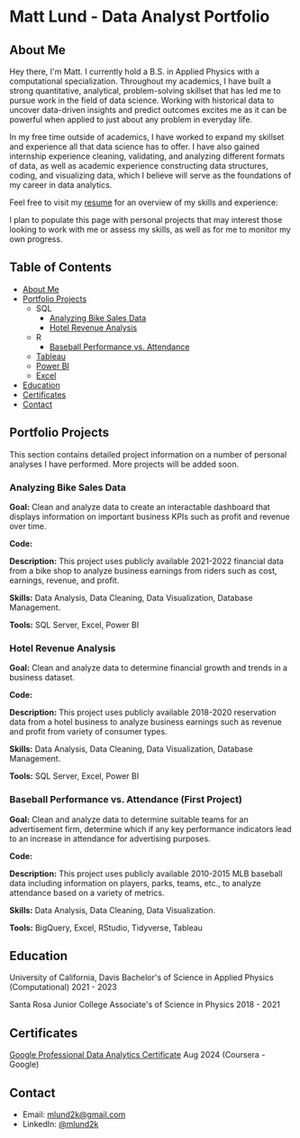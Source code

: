 # Matt Lund - Data Analyst Portfolio

## About Me
Hey there, I'm Matt. I currently hold a B.S. in Applied Physics with a computational specialization. Throughout my academics, I have built a strong quantitative, analytical, problem-solving skillset that has led me to pursue work in the field of data science. Working with historical data to uncover data-driven insights and predict outcomes excites me as it can be powerful when applied to just about any problem in everyday life.

In my free time outside of academics, I have worked to expand my skillset and experience all that data science has to offer. I have also gained internship experience cleaning, validating, and analyzing different formats of data, as well as academic experience constructing data structures, coding, and visualizing data, which I believe will serve as the foundations of my career in data analytics.

Feel free to visit my [resume](https://github.com/mlund2k/mlund2k.github.io/blob/main/ML%20resume%209_12.pdf) for an overview of my skills and experience:

I plan to populate this page with personal projects that may interest those looking to work with me or assess my skills, as well as for me to monitor my own progress.

## Table of Contents
- [About Me]()
- [Portfolio Projects]()
  - SQL
    - [Analyzing Bike Sales Data]()
    - [Hotel Revenue Analysis]()
  - R
    - [Baseball Performance vs. Attendance]()
  - [Tableau]()
  - [Power BI]()
  - [Excel]()
- [Education]()
- [Certificates]()
- [Contact]()

## Portfolio Projects
This section contains detailed project information on a number of personal analyses I have performed. More projects will be added soon.

### Analyzing Bike Sales Data

**Goal:** Clean and analyze data to create an interactable dashboard that displays information on important business KPIs such as profit and revenue over time.

**Code:** 

**Description:** This project uses publicly available 2021-2022 financial data from a bike shop to analyze business earnings from riders such as cost, earnings, revenue, and profit.

**Skills:** Data Analysis, Data Cleaning, Data Visualization, Database Management.

**Tools:** SQL Server, Excel, Power BI


### Hotel Revenue Analysis

**Goal:** Clean and analyze data to determine financial growth and trends in a business dataset.

**Code:** 

**Description:** This project uses publicly available 2018-2020 reservation data from a hotel business to analyze business earnings such as revenue and profit from variety of consumer types.

**Skills:** Data Analysis, Data Cleaning, Data Visualization, Database Management.

**Tools:** SQL Server, Excel, Power BI




### Baseball Performance vs. Attendance (First Project)

**Goal:** Clean and analyze data to determine suitable teams for an advertisement firm, determine which if any key performance indicators lead to an increase in attendance for advertising purposes.

**Code:** 

**Description:** This project uses publicly available 2010-2015 MLB baseball data including information on players, parks, teams, etc., to analyze attendance based on a variety of metrics.

**Skills:** Data Analysis, Data Cleaning, Data Visualization.

**Tools:** BigQuery, Excel, RStudio, Tidyverse, Tableau




## Education
University of California, Davis
Bachelor's of Science in Applied Physics (Computational)
2021 - 2023

Santa Rosa Junior College
Associate's of Science in Physics
2018 - 2021

## Certificates
[Google Professional Data Analytics Certificate](https://www.coursera.org/account/accomplishments/professional-cert/L3QO2FLARU86?utm_campaign=sharing_cta&utm_content=cert_image&utm_medium=certificate&utm_product=prof&utm_source=link) Aug 2024 (Coursera - Google)

## Contact
- Email: mlund2k@gmail.com
- LinkedIn: [@mlund2k](https://www.linkedin.com/in/mattlund2k)
